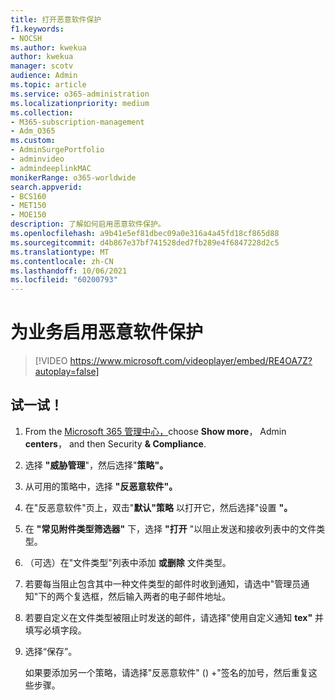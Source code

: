 ```yaml
---
title: 打开恶意软件保护
f1.keywords:
- NOCSH
ms.author: kwekua
author: kwekua
manager: scotv
audience: Admin
ms.topic: article
ms.service: o365-administration
ms.localizationpriority: medium
ms.collection:
- M365-subscription-management
- Adm_O365
ms.custom:
- AdminSurgePortfolio
- adminvideo
- admindeeplinkMAC
monikerRange: o365-worldwide
search.appverid:
- BCS160
- MET150
- MOE150
description: 了解如何启用恶意软件保护。
ms.openlocfilehash: a9b41e5ef81dbec09a0e316a4a45fd18cf865d88
ms.sourcegitcommit: d4b867e37bf741528ded7fb289e4f6847228d2c5
ms.translationtype: MT
ms.contentlocale: zh-CN
ms.lasthandoff: 10/06/2021
ms.locfileid: "60200793"
---
```

# <a name="turn-on-malware-protection-for-your-business"></a>为业务启用恶意软件保护

> [!VIDEO https://www.microsoft.com/videoplayer/embed/RE4OA7Z?autoplay=false]

## <a name="try-it"></a>试一试！

1. From the <a href="https://go.microsoft.com/fwlink/p/?linkid=2024339" target="_blank">Microsoft 365 管理中心，</a>choose **Show more**， Admin **centers**， and then Security **& Compliance**.
1. 选择 **"威胁管理**"，然后选择"**策略"。**
1. 从可用的策略中，选择 **"反恶意软件"。**
1. 在"反恶意软件"页上，双击"**默认"策略** 以打开它，然后选择"设置 **"。**
1. 在 **"常见附件类型筛选器"** 下，选择 **"打开** "以阻止发送和接收列表中的文件类型。
1. （可选）在"文件类型"列表中添加 **或删除** 文件类型。
1. 若要每当阻止包含其中一种文件类型的邮件时收到通知，请选中"管理员通知"下的两个复选框，然后输入两者的电子邮件地址。
1. 若要自定义在文件类型被阻止时发送的邮件，请选择"使用自定义通知 **tex"** 并填写必填字段。
1. 选择“保存”。

    如果要添加另一个策略，请选择"反恶意软件" () +"签名的加号，然后重复这些步骤。
